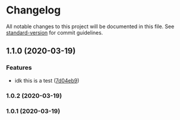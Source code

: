 # Changelog

All notable changes to this project will be documented in this file. See [standard-version](https://github.com/conventional-changelog/standard-version) for commit guidelines.

## 1.1.0 (2020-03-19)


### Features

* idk this is a test ([7d04eb9](https://github.com/finleygn/package-workflow-test/commit/7d04eb96d4abb0270100e2998763b259b3694f8e))

### 1.0.2 (2020-03-19)

### 1.0.1 (2020-03-19)
